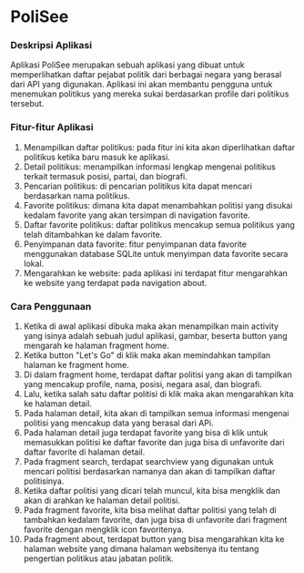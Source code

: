 # PoliSee
### Deskripsi Aplikasi
Aplikasi PoliSee merupakan sebuah aplikasi yang dibuat untuk memperlihatkan daftar pejabat politik dari berbagai negara yang berasal dari API yang digunakan. Aplikasi ini akan membantu pengguna untuk menemukan politikus yang mereka sukai berdasarkan profile dari politikus tersebut.

### Fitur-fitur Aplikasi
1. Menampilkan daftar politikus: pada fitur ini kita akan diperlihatkan daftar politikus ketika baru masuk ke aplikasi.
2. Detail politikus: menampilkan informasi lengkap mengenai politikus terkait termasuk posisi, partai, dan biografi.
3. Pencarian politikus: di pencarian politikus kita dapat mencari berdasarkan nama politikus.
4. Favorite politikus: dimana kita dapat menambahkan politisi yang disukai kedalam favorite yang akan tersimpan di navigation favorite.
5. Daftar favorite politikus: daftar politikus mencakup semua politikus yang telah ditambahkan ke dalam favorite.
6. Penyimpanan data favorite: fitur penyimpanan data favorite menggunakan database SQLite untuk menyimpan data favorite secara lokal.
7. Mengarahkan ke website: pada aplikasi ini terdapat fitur mengarahkan ke website yang terdapat pada navigation about.

### Cara Penggunaan
1. Ketika di awal aplikasi dibuka maka akan menampilkan main activity yang isinya adalah sebuah judul aplikasi, gambar, beserta button yang mengarah ke halaman fragment home.
2. Ketika button "Let's Go" di klik maka akan memindahkan tampilan halaman ke fragment home.
3. Di dalam fragment home, terdapat daftar politisi yang akan di tampilkan yang mencakup profile, nama, posisi, negara asal, dan biografi.
4. Lalu, ketika salah satu daftar politisi di klik maka akan mengarahkan kita ke halaman detail.
5. Pada halaman detail, kita akan di tampilkan semua informasi mengenai politisi yang mencakup data yang berasal dari APi.
6. Pada halaman detail juga terdapat favorite yang bisa di klik untuk memasukkan politisi ke daftar favorite dan juga bisa di unfavorite dari daftar favorite di halaman detail.
7. Pada fragment search, terdapat searchview yang digunakan untuk mencari politisi berdasarkan namanya dan akan di tampilkan daftar politisinya.
8. Ketika daftar politisi yang dicari telah muncul, kita bisa mengklik dan akan di arahkan ke halaman detail politisi.
9. Pada fragment favorite, kita bisa melihat daftar politisi yang telah di tambahkan kedalam favorite, dan juga bisa di unfavorite dari fragment favorite dengan mengklik icon favoritenya.
10. Pada fragment about, terdapat button yang bisa mengarahkan kita ke halaman website yang dimana halaman websitenya itu tentang pengertian politikus atau jabatan politik.
